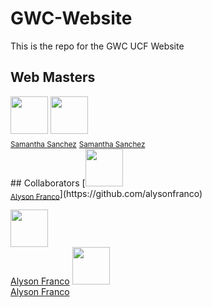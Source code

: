 # GWC-Website
This is the repo for the GWC UCF Website
## Web Masters
<div>
  <img src="https://github.com/samsannchez.png" width="60px;"/>
  <img src="https://github.com/samsannchez.png" width="60px;"/>
  <br />
  <sub><a href="https://github.com/samsannchez">Samantha Sanchez</a></sub>
  <sub><a href="https://github.com/samsannchez">Samantha Sanchez</a></sub>
</div>
## Collaborators
[<img src="https://github.com/alysonfranco.png" width="60px;"/><br /><sub><a href="https://github.com/samsannchez">Alyson Franco</a></sub>](https://github.com/alysonfranco)

[<img src="https://github.com/alysonfranco.png" width="60px;"/><br /><sub><a href="https://github.com/samsannchez">Alyson Franco</a></sub>](https://github.com/alysonfranco)
[<img src="https://github.com/alysonfranco.png" width="60px;"/><br /><sub><a href="https://github.com/samsannchez">Alyson Franco</a></sub>](https://github.com/alysonfranco)

